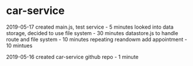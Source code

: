 # car-service
2019-05-17
  created main.js, test service - 5 minutes
  looked into data storage, decided to use file system - 30 minutes
  datastore.js to handle route and file system - 10 minutes
  repeating reandowm add appointment - 10 mintues

2019-05-16
  created car-service github repo - 1 minute
